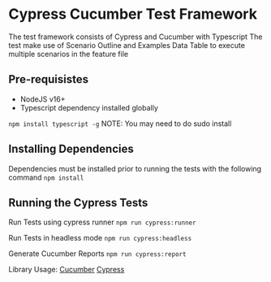 # Cypress Cucumber Test Framework

The test framework consists of Cypress and Cucumber with Typescript
The test make use of Scenario Outline and Examples Data Table to execute multiple scenarios in the feature file

## Pre-requisistes

- NodeJS v16+
- Typescript dependency installed globally

`npm install typescript -g` NOTE: You may need to do sudo install

## Installing Dependencies

Dependencies must be installed prior to running the tests with the following command
`npm install`

## Running the Cypress Tests

Run Tests using cypress runner
`npm run cypress:runner`

Run Tests in headless mode
`npm run cypress:headless`

Generate Cucumber Reports
`npm run cypress:report`

Library Usage:
[Cucumber](https://cucumber.io/docs/) 
[Cypress](https://www.cypress.io/)

